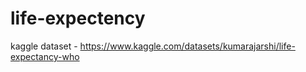 # life-expectency
kaggle dataset - https://www.kaggle.com/datasets/kumarajarshi/life-expectancy-who

